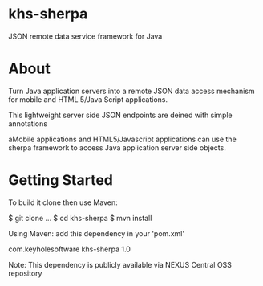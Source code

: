 khs-sherpa
==========

JSON remote data service framework for Java

About
=====
Turn Java application servers into a remote JSON data access mechanism for mobile and HTML 5/Java Script applications. 

This lightweight server side JSON endpoints are deined with simple annotations 

aMobile applications and HTML5/Javascript applications can use the sherpa framework to access Java application 
server side objects.




Getting Started
================
To build it clone then use Maven:

  $ git clone ...
	$ cd khs-sherpa
	$ mvn install

Using Maven: add this dependency in your 'pom.xml' 

   <dependency>
   	<groupId>com.keyholesoftware</groupId>
   	<artifactId>khs-sherpa</artifactId>
   	<version>1.0</version>
   </dependency>
   
Note: This dependency is publicly available via NEXUS Central OSS repository   
   

  
  